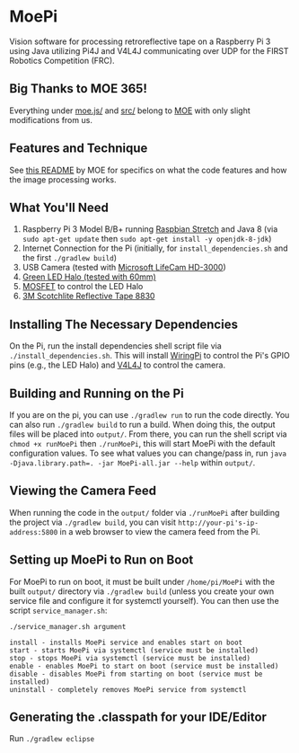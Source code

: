 # MoePi
Vision software for processing retroreflective tape on a Raspberry Pi 3 using Java utilizing Pi4J and V4L4J communicating over UDP for the FIRST Robotics Competition (FRC).

## Big Thanks to MOE 365!
Everything under [moe.js/](https://github.com/MOERobotics/moe.js) and [src/](https://github.com/MOERobotics/stronghold-pi-2016) belong to [MOE](http://moe365.org/) with only slight modifications from us.

## Features and Technique
See [this README](https://github.com/MOERobotics/stronghold-pi-2016/blob/master/README.md) by MOE for specifics on what the code features and how the image processing works.

## What You'll Need
1. Raspberry Pi 3 Model B/B+ running [Raspbian Stretch](https://www.raspberrypi.org/downloads/raspbian/) and Java 8 (via `sudo apt-get update` then `sudo apt-get install -y openjdk-8-jdk`)
2. Internet Connection for the Pi (initially, for `install_dependencies.sh` and the first `./gradlew build`)
3. USB Camera (tested with [Microsoft LifeCam HD-3000](https://www.amazon.com/Microsoft-3364820-LifeCam-HD-3000/dp/B008ZVRAQS))
4. [Green LED Halo (tested with 60mm)](https://www.superbrightleds.com/moreinfo/led-halo-rings/led-halo-angel-eye-headlight-accent-lights/49/307/)
5. [MOSFET](https://www.amazon.com/WINGONEER-IRF520-MOSFET-Driver-Module/dp/B06XHH1TQM) to control the LED Halo
6. [3M Scotchlite Reflective Tape 8830](https://www.andymark.com/products/reflective-material-3m-2-in-wide-x-21-5-adhesive-backed)

## Installing The Necessary Dependencies
On the Pi, run the install dependencies shell script file via `./install_dependencies.sh`. This will install [WiringPi](http://wiringpi.com/) to control the Pi's GPIO pins (e.g., the LED Halo) and [V4L4J](https://github.com/mailmindlin/v4l4j) to control the camera.

## Building and Running on the Pi
If you are on the pi, you can use `./gradlew run` to run the code directly. You can also run `./gradlew build` to run a build. When doing this, the output files will be placed into `output/`. From there, you can run the shell script via `chmod +x runMoePi` then `./runMoePi`, this will start MoePi with the default configuration values. To see what values you can change/pass in, run `java -Djava.library.path=. -jar MoePi-all.jar --help` within `output/`.

## Viewing the Camera Feed
When running the code in the `output/` folder via `./runMoePi` after building the project via `./gradlew build`, you can visit `http://your-pi's-ip-address:5800` in a web browser to view the camera feed from the Pi.

## Setting up MoePi to Run on Boot
For MoePi to run on boot, it must be built under `/home/pi/MoePi` with the built `output/` directory via `./gradlew build` (unless you create your own service file and configure it for systemctl yourself). You can then use the script `service_manager.sh`:
```
./service_manager.sh argument

install - installs MoePi service and enables start on boot
start - starts MoePi via systemctl (service must be installed)
stop - stops MoePi via systemctl (service must be installed)
enable - enables MoePi to start on boot (service must be installed)
disable - disables MoePi from starting on boot (service must be installed)
uninstall - completely removes MoePi service from systemctl
```

## Generating the .classpath for your IDE/Editor
Run `./gradlew eclipse`
